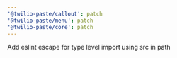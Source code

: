 ```yaml
---
'@twilio-paste/callout': patch
'@twilio-paste/menu': patch
'@twilio-paste/core': patch
---
```


Add eslint escape for type level import using src in path
